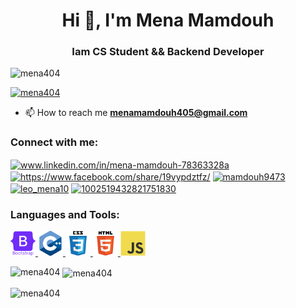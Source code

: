<h1 align="center">Hi 👋, I'm Mena Mamdouh</h1>
<h3 align="center">Iam CS Student && Backend Developer</h3>

<p align="left"> <img src="https://komarev.com/ghpvc/?username=mena404&label=Profile%20views&color=0e75b6&style=flat" alt="mena404" /> </p>

<p align="left"> <a href="https://github.com/ryo-ma/github-profile-trophy"><img src="https://github-profile-trophy.vercel.app/?username=mena404" alt="mena404" /></a> </p>

- 📫 How to reach me **menamamdouh405@gmail.com**

<h3 align="left">Connect with me:</h3>
<p align="left">
<a href="https://linkedin.com/in/www.linkedin.com/in/mena-mamdouh-78363328a" target="blank"><img align="center" src="https://raw.githubusercontent.com/rahuldkjain/github-profile-readme-generator/master/src/images/icons/Social/linked-in-alt.svg" alt="www.linkedin.com/in/mena-mamdouh-78363328a" height="30" width="40" /></a>
<a href="https://fb.com/https://www.facebook.com/share/19vypdztfz/" target="blank"><img align="center" src="https://raw.githubusercontent.com/rahuldkjain/github-profile-readme-generator/master/src/images/icons/Social/facebook.svg" alt="https://www.facebook.com/share/19vypdztfz/" height="30" width="40" /></a>
<a href="https://instagram.com/mamdouh9473" target="blank"><img align="center" src="https://raw.githubusercontent.com/rahuldkjain/github-profile-readme-generator/master/src/images/icons/Social/instagram.svg" alt="mamdouh9473" height="30" width="40" /></a>
<a href="https://codeforces.com/profile/leo_mena10" target="blank"><img align="center" src="https://raw.githubusercontent.com/rahuldkjain/github-profile-readme-generator/master/src/images/icons/Social/codeforces.svg" alt="leo_mena10" height="30" width="40" /></a>
<a href="https://discord.gg/1002519432821751830" target="blank"><img align="center" src="https://raw.githubusercontent.com/rahuldkjain/github-profile-readme-generator/master/src/images/icons/Social/discord.svg" alt="1002519432821751830" height="30" width="40" /></a>
</p>

<h3 align="left">Languages and Tools:</h3>
<p align="left"> <a href="https://getbootstrap.com" target="_blank" rel="noreferrer"> <img src="https://raw.githubusercontent.com/devicons/devicon/master/icons/bootstrap/bootstrap-plain-wordmark.svg" alt="bootstrap" width="40" height="40"/> </a> <a href="https://www.w3schools.com/cpp/" target="_blank" rel="noreferrer"> <img src="https://raw.githubusercontent.com/devicons/devicon/master/icons/cplusplus/cplusplus-original.svg" alt="cplusplus" width="40" height="40"/> </a> <a href="https://www.w3schools.com/css/" target="_blank" rel="noreferrer"> <img src="https://raw.githubusercontent.com/devicons/devicon/master/icons/css3/css3-original-wordmark.svg" alt="css3" width="40" height="40"/> </a> <a href="https://www.w3.org/html/" target="_blank" rel="noreferrer"> <img src="https://raw.githubusercontent.com/devicons/devicon/master/icons/html5/html5-original-wordmark.svg" alt="html5" width="40" height="40"/> </a> <a href="https://developer.mozilla.org/en-US/docs/Web/JavaScript" target="_blank" rel="noreferrer"> <img src="https://raw.githubusercontent.com/devicons/devicon/master/icons/javascript/javascript-original.svg" alt="javascript" width="40" height="40"/> </a> </p>

<p><img align="left" src="https://github-readme-stats.vercel.app/api/top-langs?username=mena404&show_icons=true&locale=en&layout=compact" alt="mena404" /></p>

<p>&nbsp;<img align="center" src="https://github-readme-stats.vercel.app/api?username=mena404&show_icons=true&locale=en" alt="mena404" /></p>

<p><img align="center" src="https://github-readme-streak-stats.herokuapp.com/?user=mena404&" alt="mena404" /></p>
